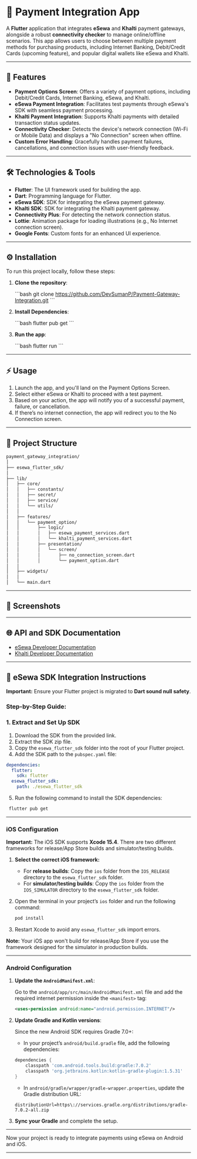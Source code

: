 

# 💸 Payment Integration App

A **Flutter** application that integrates **eSewa** and **Khalti** payment gateways, alongside a robust **connectivity checker** to manage online/offline scenarios. This app allows users to choose between multiple payment methods for purchasing products, including Internet Banking, Debit/Credit Cards (upcoming feature), and popular digital wallets like eSewa and Khalti.

---

## 🚀 Features

- **Payment Options Screen**: Offers a variety of payment options, including Debit/Credit Cards, Internet Banking, eSewa, and Khalti.
- **eSewa Payment Integration**: Facilitates test payments through eSewa's SDK with seamless payment processing.
- **Khalti Payment Integration**: Supports Khalti payments with detailed transaction status updates.
- **Connectivity Checker**: Detects the device's network connection (Wi-Fi or Mobile Data) and displays a "No Connection" screen when offline.
- **Custom Error Handling**: Gracefully handles payment failures, cancellations, and connection issues with user-friendly feedback.

---

## 🛠️ Technologies & Tools

- **Flutter**: The UI framework used for building the app.
- **Dart**: Programming language for Flutter.
- **eSewa SDK**: SDK for integrating the eSewa payment gateway.
- **Khalti SDK**: SDK for integrating the Khalti payment gateway.
- **Connectivity Plus**: For detecting the network connection status.
- **Lottie**: Animation package for loading illustrations (e.g., No Internet connection screen).
- **Google Fonts**: Custom fonts for an enhanced UI experience.

---

## ⚙️ Installation

To run this project locally, follow these steps:

1. **Clone the repository**:

   \`\`\`bash
   git clone https://github.com/DevSumanP/Payment-Gateway-Integration.git
   \`\`\`

2. **Install Dependencies**:

   \`\`\`bash
   flutter pub get
   \`\`\`

3. **Run the app**:

   \`\`\`bash
   flutter run
   \`\`\`

---

## ⚡️ Usage

1. Launch the app, and you'll land on the Payment Options Screen.
2. Select either eSewa or Khalti to proceed with a test payment.
3. Based on your action, the app will notify you of a successful payment, failure, or cancellation.
4. If there’s no internet connection, the app will redirect you to the No Connection screen.

---

## 📂 Project Structure

```bash
payment_gateway_integration/
│
├── esewa_flutter_sdk/
│
├── lib/
│   ├── core/
│   │   ├── constants/
│   │   ├── secret/
│   │   ├── service/
│   │   └── utils/
│   │
│   ├── features/
│   │   └── payment_option/
│   │       ├── logic/
│   │       │   ├── esewa_payment_services.dart
│   │       │   └── khalti_payment_services.dart
│   │       ├── presentation/
│   │       │   └── screen/
│   │       │       ├── no_connection_screen.dart
│   │       │       └── payment_option.dart
│   │
│   ├── widgets/
│   │
│   └── main.dart
```

---

## 📱 Screenshots

---

## 🌐 API and SDK Documentation

- [eSewa Developer Documentation](http://developer.esewa.com.np/pages/Flutter#overview)
- [Khalti Developer Documentation](https://docs.khalti.com/checkout/flutter/khalti-checkout/)

---

## 📝 eSewa SDK Integration Instructions

**Important:** Ensure your Flutter project is migrated to **Dart sound null safety**.

### Step-by-Step Guide:

### 1. Extract and Set Up SDK

1. Download the SDK from the provided link.
2. Extract the SDK zip file.
3. Copy the `esewa_flutter_sdk` folder into the root of your Flutter project.
4. Add the SDK path to the `pubspec.yaml` file:

```yaml
dependencies:
  flutter:
    sdk: flutter
  esewa_flutter_sdk:
    path: ./esewa_flutter_sdk
```

5. Run the following command to install the SDK dependencies:

  ```bash
   flutter pub get
  ```

---

### iOS Configuration

**Important:** The iOS SDK supports **Xcode 15.4**. There are two different frameworks for release/App Store builds and simulator/testing builds.

1. **Select the correct iOS framework:**

    - For **release builds**: Copy the `ios` folder from the `IOS_RELEASE` directory to the `esewa_flutter_sdk` folder.
    - For **simulator/testing builds**: Copy the `ios` folder from the `IOS_SIMULATOR` directory to the `esewa_flutter_sdk` folder.

2. Open the terminal in your project’s `ios` folder and run the following command:

   ```bash
   pod install
   ```

3. Restart Xcode to avoid any `esewa_flutter_sdk` import errors.

**Note:** Your iOS app won't build for release/App Store if you use the framework designed for the simulator in production builds.

---

### Android Configuration

1. **Update the `AndroidManifest.xml`**:

    Go to the `android/app/src/main/AndroidManifest.xml` file and add the required internet permission inside the `<manifest>` tag:

    ```xml
    <uses-permission android:name="android.permission.INTERNET"/>
    ```

2. **Update Gradle and Kotlin versions**:

    Since the new Android SDK requires Gradle 7.0+:

    - In your project’s `android/build.gradle` file, add the following dependencies:

    ```groovy
    dependencies {
        classpath 'com.android.tools.build:gradle:7.0.2'
        classpath 'org.jetbrains.kotlin:kotlin-gradle-plugin:1.5.31'
    }
    ```

    - In `android/gradle/wrapper/gradle-wrapper.properties`, update the Gradle distribution URL:

    ```properties
    distributionUrl=https\://services.gradle.org/distributions/gradle-7.0.2-all.zip
    ```

3. **Sync your Gradle** and complete the setup.

---

Now your project is ready to integrate payments using eSewa on Android and iOS.

---

